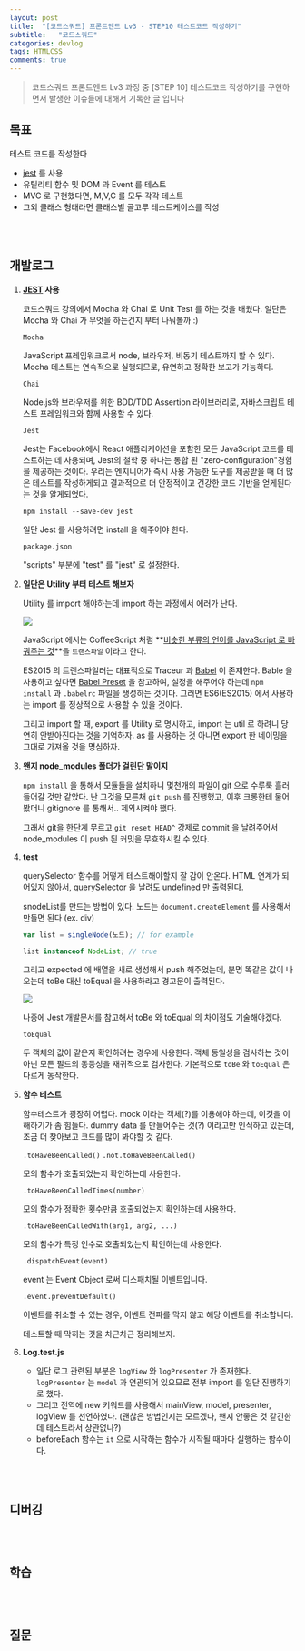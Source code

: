 ```yaml
---
layout: post
title:  "[코드스쿼드] 프론트엔드 Lv3 - STEP10 테스트코드 작성하기"
subtitle:   "코드스쿼드"
categories: devlog
tags: HTMLCSS
comments: true
---
```


> 코드스쿼드 프론트엔드 Lv3 과정 중 [STEP 10] 테스트코드 작성하기를 구현하면서 발생한 이슈들에 대해서 기록한 글 입니다

## 목표

테스트 코드를 작성한다

- [jest](https://jestjs.io/) 를 사용
- 유틸리티 함수 및 DOM 과 Event 를 테스트
- MVC 로 구현했다면, M,V,C 를 모두 각각 테스트
- 그외 클래스 형태라면 클래스별 골고루 테스트케이스를 작성

<br/><br/>

## 개발로그

1. **[JEST](https://jestjs.io/) 사용**

   코드스쿼드 강의에서 Mocha 와 Chai 로 Unit Test 를 하는 것을 배웠다. 일단은 Mocha 와 Chai 가 무엇을 하는건지 부터 나눠볼까 :)

   `Mocha`

   JavaScript 프레임워크로서 node, 브라우저, 비동기 테스트까지 할 수 있다. Mocha 테스트는 연속적으로 실행되므로, 유연하고 정확한 보고가 가능하다.

   `Chai`

   Node.js와 브라우저를 위한 BDD/TDD Assertion 라이브러리로, 자바스크립트 테스트 프레임워크와 함께 사용할 수 있다.

   `Jest`

   Jest는 Facebook에서 React 애플리케이션을 포함한 모든 JavaScript 코드를 테스트하는 데 사용되며, Jest의 철학 중 하나는 통합 된 "zero-configuration"경험을 제공하는 것이다. 우리는 엔지니어가 즉시 사용 가능한 도구를 제공받을 때 더 많은 테스트를 작성하게되고 결과적으로 더 안정적이고 건강한 코드 기반을 얻게된다는 것을 알게되었다.

   `npm install --save-dev jest`

   일단 Jest 를 사용하려면 install 을 해주어야 한다.

   `package.json`

   "scripts" 부분에 "test" 를 "jest" 로 설정한다.

2. **일단은 Utility 부터 테스트 해보자**

   Utility 를 import 해야하는데 import 하는 과정에서 에러가 난다. 

   ![](https://i.imgur.com/MSPkCA3.png)

   JavaScript 에서는 CoffeeScript 처럼 **<u>비슷한 부류의 언어를 JavaScript 로 바꿔주는 것</u>**을 `트랜스파일` 이라고 한다.

   ES2015 의 트랜스파일러는 대표적으로 Traceur 과 [Babel](https://babeljs.io/) 이 존재한다. Bable 을 사용하고 싶다면 [Babel Preset](http://babeljs.io/docs/en/babel-preset-es2015) 을 참고하여, 설정을 해주어야 하는데 `npm install` 과 `.babelrc`  파일을 생성하는 것이다. 그러면 ES6(ES2015) 에서 사용하는 import 를 정상적으로 사용할 수 있을 것이다.

   그리고 import 할 때, export 를 Utility 로 명시하고, import 는 util 로 하려니 당연히 안받아진다는 것을 기억하자. as 를 사용하는 것 아니면 export 한 네이밍을 그대로 가져올 것을 명심하자.

3. **왠지 node_modules 폴더가 걸린단 말이지**

   `npm install` 을 통해서 모듈들을 설치하니 몇천개의 파일이 git 으로 수루룩 흘러들어갈 것만 같았다. 난 그것을 모른채 `git push` 를 진행했고, 이후 크롱한테 물어봤더니 gitignore 를 통해서.. 제외시켜야 했다.

   그래서 git을 한단계 무르고 `git reset HEAD^` 강제로 commit 을 날려주어서 node_modules 이 push 된 커밋을 무효화시킬 수 있다.

4. **test**

   querySelector 함수를 어떻게 테스트해야할지 잘 감이 안온다. HTML 연계가 되어있지 않아서, querySelector 을 날려도 undefined 만 출력된다. 

   snodeList를 만드는 방법이 있다. 노드는 `document.createElement` 를 사용해서 만들면 된다 (ex. div)

   ```javascript
   var list = singleNode(노드); // for example
   
   list instanceof NodeList; // true
   ```

   그리고 expected 에 배열을 새로 생성해서 push 해주었는데, 분명 똑같은 값이 나오는데 toBe 대신 toEqual 을 사용하라고 경고문이 출력된다.

   ![](https://i.imgur.com/DYuMpHz.png)

   나중에 Jest 개발문서를 참고해서 toBe 와 toEqual 의 차이점도 기술해야겠다.

   `toEqual`

   두 객체의 값이 같은지 확인하려는 경우에 사용한다. 객체 동일성을 검사하는 것이 아닌 모든 필드의 동등성을 재귀적으로 검사한다. 기본적으로 `toBe` 와 `toEqual` 은 다르게 동작한다.

5. **함수 테스트**

   함수테스트가 굉장히 어렵다. mock 이라는 객체(?)를 이용해야 하는데, 이것을 이해하기가 좀 힘들다. dummy data 를 만들어주는 것(?) 이라고만 인식하고 있는데, 조금 더 찾아보고 코드를 많이 봐야할 것 같다.

   `.toHaveBeenCalled()` `.not.toHaveBeenCalled()`

   모의 함수가 호출되었는지 확인하는데 사용한다. 

   `.toHaveBeenCalledTimes(number)`

   모의 함수가 정확한 횟수만큼 호출되었는지 확인하는데 사용한다.

   `.toHaveBeenCalledWith(arg1, arg2, ...)`

   모의 함수가 특정 인수로 호출되었는지 확인하는데 사용한다.

   `.dispatchEvent(event)`

   event 는 Event Object 로써 디스패치될 이벤트입니다. 

   `.event.preventDefault()`

   이벤트를 취소할 수 있는 경우, 이벤트 전파를 막지 않고 해당 이벤트를 취소합니다.

   테스트할 때 막히는 것을 차근차근 정리해보자.

6. **Log.test.js**
   - 일단 로그 관련된 부분은 `logView` 와 `logPresenter` 가 존재한다. `logPresenter` 는 `model` 과 연관되어 있으므로 전부 import 를 일단 진행하기로 했다.
   - 그리고 전역에 new 키워드를 사용해서 mainView, model, presenter, logView 를 선언하였다. (괜찮은 방법인지는 모르겠다, 왠지 안좋은 것 같긴한데 테스트라서 상관없나?)
   - beforeEach 함수는 `it` 으로 시작하는 함수가 시작될 때마다 실행하는 함수이다.





<br/>
<br/>

## 디버깅

<br/>
<br/>

## 학습

<br/>
<br/>

## 질문

<br/>
<br/>